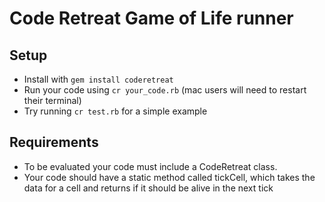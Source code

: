 Code Retreat Game of Life runner
================================

## Setup

- Install with `gem install coderetreat`
- Run your code using `cr your_code.rb` (mac users will need to restart their terminal)
- Try running `cr test.rb` for a simple example

## Requirements

- To be evaluated your code must include a CodeRetreat class.
- Your code should have a static method called tickCell, which takes the data for a cell and returns if it should be alive in the next tick
